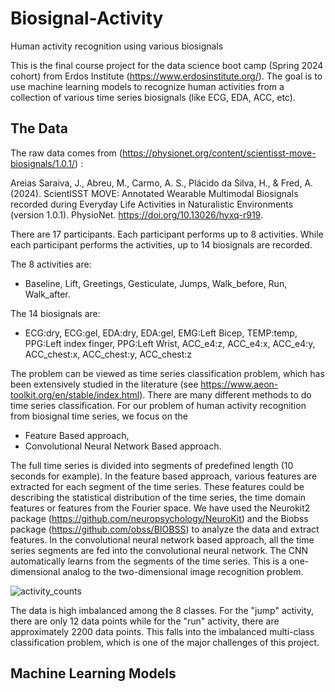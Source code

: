 # Biosignal-Activity
Human activity recognition using various biosignals 

This is the final course project for the data science boot camp (Spring 2024 cohort) from Erdos Institute (https://www.erdosinstitute.org/).
The goal is to use machine learning models to recognize human activities from a collection of various time series biosignals (like ECG, EDA, ACC, etc).


## The Data
The raw data comes from (https://physionet.org/content/scientisst-move-biosignals/1.0.1/) : 

Areias Saraiva, J., Abreu, M., Carmo, A. S., Plácido da Silva, H., & Fred, A. (2024). ScientISST MOVE: Annotated Wearable Multimodal Biosignals recorded during Everyday Life Activities in Naturalistic Environments (version 1.0.1). PhysioNet. https://doi.org/10.13026/hyxq-r919.

There are 17 participants. Each participant performs up to 8 activities. While each participant performs the activities, up to 14 biosignals are recorded. 

The 8 activities are:
* Baseline, Lift, Greetings, Gesticulate, Jumps, Walk_before, Run, Walk_after.

The 14 biosignals are:
* ECG:dry, ECG:gel, EDA:dry, EDA:gel, EMG:Left Bicep, TEMP:temp, PPG:Left index finger, PPG:Left Wrist, ACC_e4:z, ACC_e4:x, ACC_e4:y, ACC_chest:x, ACC_chest:y, ACC_chest:z

The problem can be viewed as time series classification problem, which has been extensively studied in the literature (see https://www.aeon-toolkit.org/en/stable/index.html). There are many different methods to do time series classification. For our problem of human activity recognition from biosignal time series, we focus on the

* Feature Based approach,
* Convolutional Neural Network Based approach. 

The full time series is divided into segments of predefined length (10 seconds for example). In the feature based approach, various features are extracted for each segment of the time series. These features could be describing the statistical distribution of the time series, the time domain features or features from the Fourier space. We have used the Neurokit2 package (https://github.com/neuropsychology/NeuroKit) and the Biobss package (https://github.com/obss/BIOBSS) to analyze the data and extract features. In the convolutional neural network based approach, all the time series segments are fed into the convolutional neural network. The CNN automatically learns from the segments of the time series. This is a one-dimensional analog to the two-dimensional image recognition problem. 

![activity_counts](https://github.com/ming-li-314/biosignal-activity/assets/132095576/32de3b83-af43-4f08-a450-0d2fc4833657)

The data is high imbalanced among the 8 classes. For the "jump" activity, there are only 12 data points while for the "run" activity, there are approximately 2200 data points.
This falls into the imbalanced multi-class classification problem, which is one of the major challenges of this project. 

## Machine Learning Models
